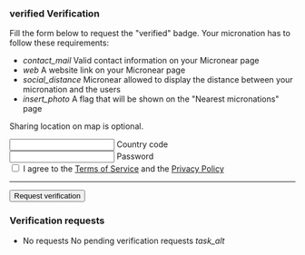 <section id="verification">
  <h3>
      <span class="material-icons">
      verified
      </span>
      Verification
  </h3>
    <div>
      <p>Fill the form below to request the "verified" badge. Your micronation has to follow these requirements:</p>
    <ul class="mdl-list">
      <li class="mdl-list__item">
        <span class="mdl-list__item-primary-content">
        <i class="material-icons mdl-list__item-icon">contact_mail</i>
          Valid contact information on your Micronear page
      </span>
      </li>
      <li class="mdl-list__item">
        <span class="mdl-list__item-primary-content">
        <i class="material-icons mdl-list__item-icon">web</i>
          A website link on your Micronear page
      </span>
      </li>
      <li class="mdl-list__item">
        <span class="mdl-list__item-primary-content">
        <i class="material-icons mdl-list__item-icon">social_distance</i>
          Micronear allowed to display the distance between your micronation and the users
      </span>
      </li>
      <li class="mdl-list__item">
        <span class="mdl-list__item-primary-content">
        <i class="material-icons mdl-list__item-icon">insert_photo</i>
          A flag that will be shown on the "Nearest micronations" page
      </span>
      </li>
    </ul>
    <p>Sharing location on map is optional.</p>
    </div>
    <form id="verification__form" class="">
    <div class="mdl-textfield mdl-js-textfield mdl-textfield--floating-label">
      <input class="mdl-textfield__input uppercase" type="text" maxlength="4" autocomplete="username" id="verification__code" autocomplete="country" required />
      <label class="mdl-textfield__label" for="verification__code">Country code</label>
    </div>
    <div class="mdl-textfield mdl-js-textfield mdl-textfield--floating-label">
      <input class="mdl-textfield__input" type="password" maxlength="256" autocomplete="current-password" id="verification__password" autocomplete="current-password" required />
      <label class="mdl-textfield__label" for="verification__password">Password</label>
    </div>
    <label class="mdl-checkbox mdl-js-checkbox mdl-js-ripple-effect" for="verification__terms">
      <input type="checkbox" id="verification__terms" class="mdl-checkbox__input" required />
      <span class="mdl-checkbox__label">I agree to the <a href="privacy.html">Terms of Service</a> and the <a href="privacy.html">Privacy Policy</a></span>
    </label>
    <hr>
    <button type="submit" class="mdl-button mdl-js-button mdl-button--raised mdl-js-ripple-effect mdl-button--accent" id="verification__request">
      Request verification
    </button>
  </form>
</section>
<section>
  <h3>Verification requests</h3>
    <ul id="verification_requests" class="mdl-list">
      <li class="mdl-list__item">
        <span class="mdl-list__item mdl-list__item--three-line">
            <span class="mdl-list__item-primary-content">
                <span>No requests</span>
                <span class="mdl-list__item-text-body">
                    No pending verification requests
                </span>
            </span>
            <span class="mdl-list__item-secondary-content">
                <i class="material-icons">task_alt</i>
            </span>
        </span>
      </li>
  </ul>
</section>